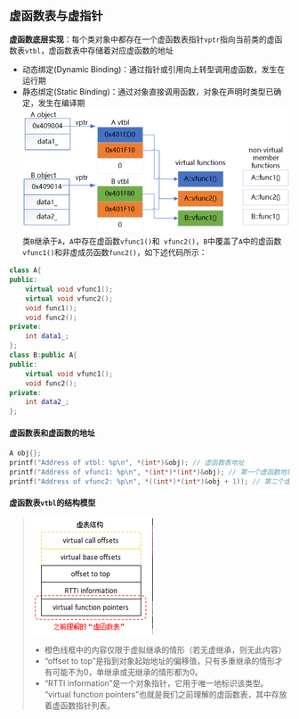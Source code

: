 ## 虚函数表与虚指针
**虚函数底层实现**：每个类对象中都存在一个虚函数表指针`vptr`指向当前类的虚函数表`vtbl`，虚函数表中存储着对应虚函数的地址
- 动态绑定(Dynamic Binding)：通过指针或引用向上转型调用虚函数，发生在运行期
- 静态绑定(Static Binding)：通过对象直接调用函数，对象在声明时类型已确定，发生在编译期
![20191018100806.png](https://raw.githubusercontent.com/itisl/Pic_Bed/master/img/20191018100806.png)
类`B`继承于`A`，`A`中存在虚函数`vfunc1()`和` vfunc2()`，`B`中覆盖了`A`中的虚函数`vfunc1()`和非虚成员函数`func2()`，如下述代码所示：
```cpp
class A{
public:
    virtual void vfunc1();
    virtual void vfunc2();
    void func1();
    void func2();
private:
    int data1_;
};
class B:public A{
public:
    virtual void vfunc1();
    void func2();
private:
    int data2_;
};
```
#### 虚函数表和虚函数的地址

```cpp
A obj{};
printf("Address of vtbl: %p\n", *(int*)&obj); // 虚函数表地址
printf("Address of vfunc1: %p\n", *(int*)*(int*)&obj); // 第一个虚函数地址
printf("Address of vfunc2: %p\n", *((int*)*(int*)&obj + 1)); // 第二个虚函数地址
```
#### 虚函数表`vtbl`的结构模型
> ![20190903104551.png](https://raw.githubusercontent.com/itisl/Pic_Bed/master/img/20190903104551.png)
> - 橙色线框中的内容仅限于虚拟继承的情形（若无虚继承，则无此内容）
> - “offset to top”是指到对象起始地址的偏移值，只有多重继承的情形才有可能不为0，单继承或无继承的情形都为0。
> - “RTTI information”是一个对象指针，它用于唯一地标识该类型。
> “virtual function pointers”也就是我们之前理解的虚函数表，其中存放着虚函数指针列表。
